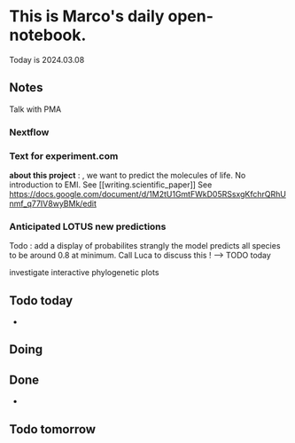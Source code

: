 # This is Marco's daily open-notebook.

Today is 2024.03.08


## Notes
Talk with PMA
### Nextflow

### Text for experiment.com
**about this project** : , we want to predict the molecules of life. No introduction to EMI. 
See [[writing.scientific_paper]]
See https://docs.google.com/document/d/1M2tU1GmtFWkD05RSsxgKfchrQRhUnmf_q77IV8wyBMk/edit

### Anticipated LOTUS new predictions
Todo : add a display of probabilites 
strangly the model predicts all species to be around 0.8 at minimum. 
Call Luca to discuss this ! --> TODO today

investigate interactive phylogenetic plots 

## Todo today
* 

## Doing


## Done
* 


## Todo tomorrow
 